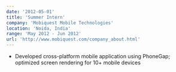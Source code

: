 ```yaml
---
date: '2012-05-01'
title: 'Summer Intern'
company: 'Mobiquest Mobile Technologies'
location: 'Noida, India'
range: 'May 2012 - Jun 2012'
url: 'http://www.mobiquest.com/company_about.html'
---
```


- Developed cross-platform mobile application using PhoneGap; optimized screen rendering for 10+ mobile devices
